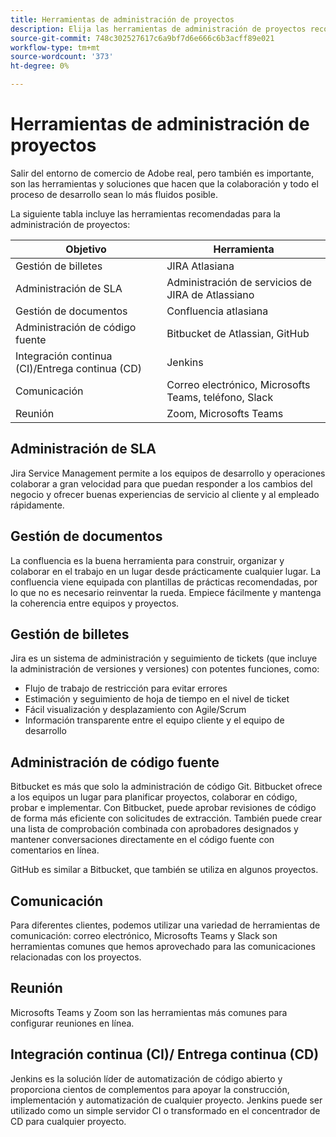 ```yaml
---
title: Herramientas de administración de proyectos
description: Elija las herramientas de administración de proyectos recomendadas para su implementación de Adobe Commerce.
source-git-commit: 748c302527617c6a9bf7d6e666c6b3acff89e021
workflow-type: tm+mt
source-wordcount: '373'
ht-degree: 0%

---
```



# Herramientas de administración de proyectos

Salir del entorno de comercio de Adobe real, pero también es importante, son las herramientas y soluciones que hacen que la colaboración y todo el proceso de desarrollo sean lo más fluidos posible.

La siguiente tabla incluye las herramientas recomendadas para la administración de proyectos:

| Objetivo | Herramienta |
|------------------------------------------------------|--------------------------------------|
| Gestión de billetes | JIRA Atlasiana |
| Administración de SLA | Administración de servicios de JIRA de Atlassiano |
| Gestión de documentos | Confluencia atlasiana |
| Administración de código fuente | Bitbucket de Atlassian, GitHub |
| Integración continua (CI)/Entrega continua (CD) | Jenkins |
| Comunicación | Correo electrónico, Microsofts Teams, teléfono, Slack |
| Reunión | Zoom, Microsofts Teams |

## Administración de SLA

Jira Service Management permite a los equipos de desarrollo y operaciones colaborar a gran velocidad para que puedan responder a los cambios del negocio y ofrecer buenas experiencias de servicio al cliente y al empleado rápidamente.

## Gestión de documentos

La confluencia es la buena herramienta para construir, organizar y colaborar en el trabajo en un lugar desde prácticamente cualquier lugar. La confluencia viene equipada con plantillas de prácticas recomendadas, por lo que no es necesario reinventar la rueda. Empiece fácilmente y mantenga la coherencia entre equipos y proyectos.

## Gestión de billetes

Jira es un sistema de administración y seguimiento de tickets (que incluye la administración de versiones y versiones) con potentes funciones, como:

- Flujo de trabajo de restricción para evitar errores
- Estimación y seguimiento de hoja de tiempo en el nivel de ticket
- Fácil visualización y desplazamiento con Agile/Scrum
- Información transparente entre el equipo cliente y el equipo de desarrollo

## Administración de código fuente

Bitbucket es más que solo la administración de código Git. Bitbucket ofrece a los equipos un lugar para planificar proyectos, colaborar en código, probar e implementar. Con Bitbucket, puede aprobar revisiones de código de forma más eficiente con solicitudes de extracción. También puede crear una lista de comprobación combinada con aprobadores designados y mantener conversaciones directamente en el código fuente con comentarios en línea.

GitHub es similar a Bitbucket, que también se utiliza en algunos proyectos.

## Comunicación

Para diferentes clientes, podemos utilizar una variedad de herramientas de comunicación: correo electrónico, Microsofts Teams y Slack son herramientas comunes que hemos aprovechado para las comunicaciones relacionadas con los proyectos.

## Reunión

Microsofts Teams y Zoom son las herramientas más comunes para configurar reuniones en línea.

## Integración continua (CI)/ Entrega continua (CD)

Jenkins es la solución líder de automatización de código abierto y proporciona cientos de complementos para apoyar la construcción, implementación y automatización de cualquier proyecto. Jenkins puede ser utilizado como un simple servidor CI o transformado en el concentrador de CD para cualquier proyecto.

